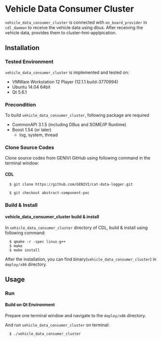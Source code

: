 # Vehicle Data Consumer Cluster
`vehicle_data_consumer_cluster` is connected with `on_board_provider` in `cdl_daemon` to receive the vehicle data using dbus.
After receiving the vehicle data, provides them to cluster-hmi-applpication.

## Installation
### Tested Environment
`vehicle_data_consumer_cluster` is implemented and tested on:
* VMWare Workstation 12 Player (12.1.1 build-3770994)
* Ubuntu 14.04 64bit
* Qt 5.6.1

### Precondition
To build `vehicle_data_consumer_cluster`, following package are required
* CommonAPI 3.1.5 (including DBus and SOME/IP Runtime)
* Boost 1.54 (or later)
   * log, system, thread

### Clone Source Codes
Clone source codes from GENIVI GitHub using following command in the terminal window:

#### CDL

      $ git clone https://github.com/GENIVI/cat-data-logger.git
    
      $ git checkout abstract-component-poc
      
### Build & Install
#### vehicle_data_consumer_cluster build & install
In `vehicle_data_consumer_cluster` directory of CDL, build & install using following command:

      $ qmake -r -spec linux-g++
      $ make
      $ make install
      
After the installation, you can find binary(`vehicle_data_consumer_cluster`) in `deploy/x86` directory.

## Usage

### Run
#### Build on Qt Environment
Prepare one terminal window and navigate to the `deploy/x86` directory.
      
And run `vehicle_data_consumer_cluster` on terminal:
      
      $ ./vehicle_data_consumer_cluster


